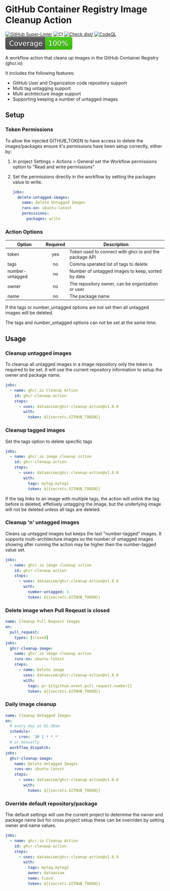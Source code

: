 # GitHub Container Registry Image Cleanup Action

[![GitHub Super-Linter](https://github.com/actions/typescript-action/actions/workflows/linter.yml/badge.svg)](https://github.com/super-linter/super-linter)
![CI](https://github.com/actions/typescript-action/actions/workflows/ci.yml/badge.svg)
[![Check dist/](https://github.com/actions/typescript-action/actions/workflows/check-dist.yml/badge.svg)](https://github.com/actions/typescript-action/actions/workflows/check-dist.yml)
[![CodeQL](https://github.com/actions/typescript-action/actions/workflows/codeql-analysis.yml/badge.svg)](https://github.com/actions/typescript-action/actions/workflows/codeql-analysis.yml)
[![Coverage](./badges/coverage.svg)](./badges/coverage.svg)

A workflow action that cleans up images in the GitHub Container Registry
(ghcr.io)

It includes the following features:

- GitHub User and Organization code repository support
- Multi tag untagging support
- Multi architecture image support
- Supporting keeping a number of untagged images

## Setup

### Token Permissions

To allow the injected GITHUB_TOKEN to have access to delete the images/packages
ensure it's permissions have been setup correctly, either by:

1. In project Settings > Actions > General set the Workflow permissions option
   to "Read and write permissions"
1. Set the permissions directly in the workflow by setting the packages value to
   write.

   ```yaml
   jobs:
     delete-untagged-images:
       name: Delete Untagged Images
       runs-on: ubuntu-latest
       permissions:
         packages: write
   ```

### Action Options

| Option          | Required | Description                                            |
| --------------- | :------: | ------------------------------------------------------ |
| token           |   yes    | Token used to connect with ghcr.io and the package API |
| tags            |    no    | Comma sperated list of tags to delete                  |
| number-untagged |    no    | Number of untagged images to keep, sorted by date      |
| owner           |    no    | The repository owner, can be organization or user      |
| name            |    no    | The package name                                       |

If the tags or number_untagged options are not set then all untagged images will
be deleted.

The tags and number_untagged options can not be set at the same time.

## Usage

### Cleanup untagged images

To cleanup all untagged images in a image repository only the token is required
to be set. It will use the current repository information to setup the owner and
package name.

```yaml
jobs:
  - name: ghcr.io Cleanup Action
    id: ghcr-clenaup-action
    steps:
      - uses: dataaxiom/ghcr-cleanup-action@v1.0.0
        with:
          token: ${{secrets.GITHUB_TOKEN}}
```

### Cleanup tagged images

Set the tags option to delete specific tags

```yaml
jobs:
  - name: ghcr.io image cleanup sction
    id: ghcr-clenaup-action
    steps:
      - uses: dataaxiom/ghcr-cleanup-action@v1.0.0
        with:
          tags: mytag,mytag2
          token: ${{secrets.GITHUB_TOKEN}}
```

If the tag links to an image with multiple tags, the action will unlink the tag
before is deleted, effetively untagging the image, but the underlying image will
not be deleted unless all tags are deleted.

### Cleanup 'n' untagged images

Cleans up untagged images but keeps the last "number-tagged" images. It supports
multi-architecture images so the number of untagged images showing after running
the action may be higher then the number-tagged value set.

```yaml
jobs:
  - name: ghcr.io image cleanup sction
    id: ghcr-clenaup-action
    steps:
      - uses: dataaxiom/ghcr-cleanup-action@v1.0.0
        with:
          number-untagged: 3
          token: ${{secrets.GITHUB_TOKEN}}
```

### Delete image when Pull Reqeust is closed

```yaml
name: Cleanup Pull Request Images
on:
  pull_request:
    types: [closed]
jobs:
  ghcr-cleanup-image:
    name: ghcr.io image cleanup action
    runs-on: ubuntu-latest
    steps:
      - name: Delete image
        uses: dataaxiom/ghcr-cleanup-action@v1.0.0
        with:
          tags: pr-${{github.event.pull_request.number}}
          token: ${{secrets.GITHUB_TOKEN}}
```

### Daily image cleanup

```yaml
name: Cleanup Untagged Images
on:
  # every day at 01:30am
  schedule:
    - cron: '30 1 * * *'
  # or manually
  workflow_dispatch:
jobs:
  ghcr-cleanup-image:
    name: Delete Untagged Images
    runs-on: ubuntu-latest
    steps:
      - uses: dataaxiom/ghcr-cleanup-action@v1.0.0
        with:
          token: ${{secrets.GITHUB_TOKEN}}
```

### Override default repository/package

The default settings will use the current project to determine the owner and
package name but for cross project setup these can be overriden by setting owner
and name values.

```yaml
jobs:
  - name: ghcr.io Cleanup Action
    id: ghcr-clenaup-action
    steps:
      - uses: dataaxiom/ghcr-cleanup-action@v1.0.0
        with:
          tags: mytag,mytag2
          owner: dataaxiom
          name: tiecd
          token: ${{secrets.GITHUB_TOKEN}}
```
